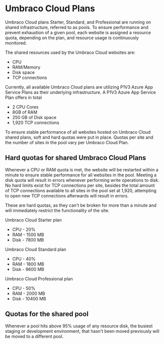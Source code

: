 # Umbraco Cloud Plans

Umbraco Cloud plans Starter, Standard, and Professional are running on shared infrastructure, referred to as pools. To ensure performance and prevent exhaustion of a given pool, each website is assigned a resource quota, depending on the plan, and resource usage is continuously monitored.

The shared resources used by the Umbraco Cloud websites are:

- CPU
- RAM/Memory
- Disk space
- TCP connections

Currently, all available Umbraco Cloud plans are utilizing P1V3 Azure App Service Plans as their underlying infrastructure. A P1V3 Azure App Service Plan offers in total

- 2 CPU Cores
- 8GB of RAM
- 250 GB of Disk space
- 1,920 TCP connections

To ensure stable performance of all websites hosted on Umbraco Cloud shared plans, soft and hard quotas were put in place. Quotas per site and the number of sites in the pool vary per Umbraco Cloud Plan.

## Hard quotas for shared Umbraco Cloud Plans

Whenever a CPU or RAM quota is met, the website will be restarted within a minute to ensure stable performance for all websites in the pool. Meeting a disk quota will result in errors whenever performing write operations to disk. No hard limits exist for TCP connections per site, besides the total amount of TCP connections available to all sites in the pool set at 1,920, attempting to open new TCP connections afterwards will result in errors.

These are hard quotas, as they can't be broken for more than a minute and will immediately restrict the functionality of the site.

Umbraco Cloud Starter plan

- CPU - 20%
- RAM - 1500 MB
- Disk - 7800 MB

Umbraco Cloud Standard plan

- CPU - 40%
- RAM - 1800 MB
- Disk - 9600 MB

Umbraco Cloud Professional plan

- CPU - 50%
- RAM - 2000 MB
- Disk - 10400 MB

## Quotas for the shared pool

Whenever a pool hits above 95% usage of any resource disk, the busiest staging or development environment, that hasn't been moved previously will be moved to a different pool.
